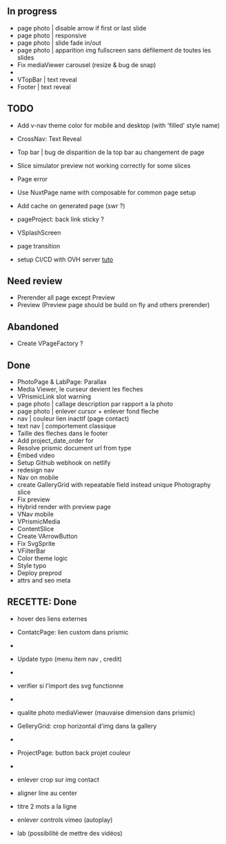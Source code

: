 ## In progress
- page photo | disable arrow if first or last slide 
- page photo | responsive
- page photo | slide fade in/out
- page photo | apparition img fullscreen sans défilement de toutes les slides
- Fix mediaViewer carousel (resize & bug de snap)
- 
- VTopBar | text reveal
- Footer | text reveal

## TODO
- Add v-nav theme color for mobile and desktop (with 'filled' style name)
- CrossNav: Text Reveal 
- Top bar | bug de disparition de la top bar au changement de page
- Slice simulator preview not working correctly for some slices
- Page error
- Use NuxtPage name with composable for common page setup 
- Add cache on generated page (swr ?)
- pageProject: back link sticky ? 
- VSplashScreen
- page transition

- setup CI/CD with OVH server [tuto](https://help.ovhcloud.com/csm/fr-web-hosting-git-integration?id=kb_article_view&sysparm_article=KB0063755)


## Need review
- Prerender all page except Preview
- Preview (Preview page should be build on fly and others prerender)

## Abandoned 
- Create VPageFactory ?

## Done
- PhotoPage & LabPage: Parallax
- Media Viewer, le curseur devient les fleches
- VPrismicLink slot warning
- page photo | callage description par rapport a la photo
- page photo | enlever cursor + enlever fond fleche
- nav | couleur lien inactif (page contact)
- text nav | comportement classique
- Taille des fleches dans le footer
- Add project_date_order for
- Resolve prismic document url from type
- Embed video
- Setup Github webhook on netlify
- redesign nav
- Nav on mobile
- create GalleryGrid with repeatable field instead unique Photography slice
- Fix preview
- Hybrid render with preview page
- VNav mobile
- VPrismicMedia
- ContentSlice
- Create VArrowButton
- Fix SvgSprite
- VFilterBar
- Color theme logic
- Style typo
- Deploy preprod
- attrs and seo meta 


## RECETTE: Done
- hover des liens externes
- ContatcPage: lien custom dans prismic
- 
- Update typo (menu item nav , credit)
- 
- verifier si l'import des svg functionne
- 
- qualite photo mediaViewer (mauvaise dimension dans prismic)
- GelleryGrid: crop horizontal d'img dans la gallery
- 
- ProjectPage: button back projet couleur
- 
- enlever crop sur img contact
- aligner line au center
- titre 2 mots a la ligne

- enlever controls vimeo (autoplay)
- lab (possibilité de mettre des vidéos)
